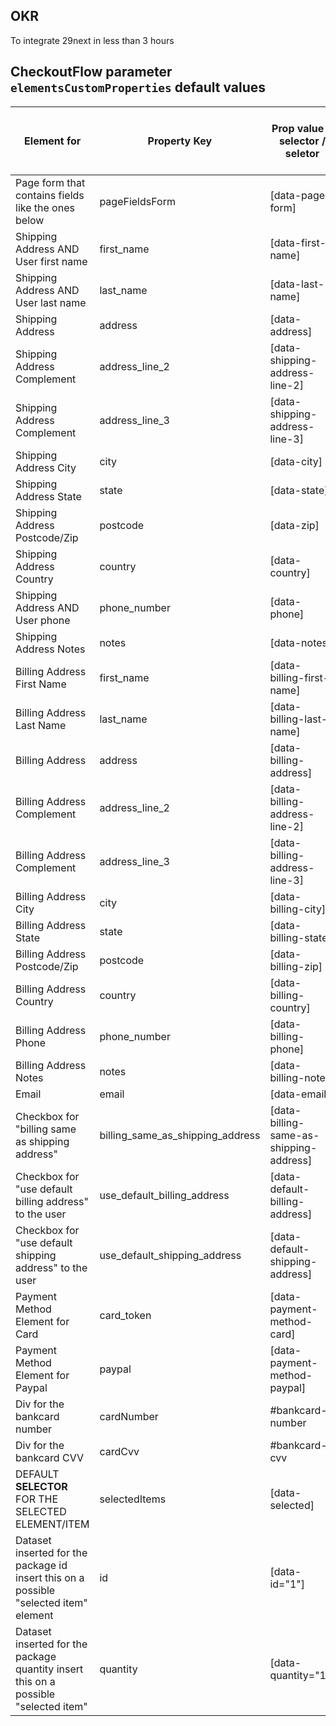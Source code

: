 ## OKR
To integrate 29next in less than 3 hours


## CheckoutFlow parameter `elementsCustomProperties` default values

| Element for                                             | Property Key                     | Prop value - selector / seletor         | Prop value - Require Validation | Prop value - default value |
|---------------------------------------------------------|----------------------------------|-----------------------------------------|---------------------------------|----------------------------|
| Page form that contains fields like the ones below      | pageFieldsForm                   | [data-page-form]                        | N/A                             | N/A                        |
| Shipping Address AND User first name                    | first_name                       | [data-first-name]                       | True                            | N/A                        |
| Shipping Address AND User last name                     | last_name                        | [data-last-name]                        | True                            | N/A                        |
| Shipping Address                                        | address                          | [data-address]                          | True                            | N/A                        |
| Shipping Address Complement                             | address_line_2                   | [data-shipping-address-line-2]          | False                           | N/A                        |
| Shipping Address Complement                             | address_line_3                   | [data-shipping-address-line-3]          | False                           | N/A                        |
| Shipping Address City                                   | city                             | [data-city]                             | True                            | N/A                        |
| Shipping Address State                                  | state                            | [data-state]                            | True                            | N/A                        |
| Shipping Address Postcode/Zip                           | postcode                         | [data-zip]                              | True                            | N/A                        |
| Shipping Address Country                                | country                          | [data-country]                          | True                            | N/A                        |
| Shipping Address AND User phone                         | phone_number                     | [data-phone]                            | False                           | N/A                        |
| Shipping Address Notes                                  | notes                            | [data-notes]                            | False                           | N/A                        |
| Billing Address First Name                              | first_name                       | [data-billing-first-name]               | True                            | N/A                        |
| Billing Address Last Name                               | last_name                        | [data-billing-last-name]                | True                            | N/A                        |
| Billing Address                                         | address                          | [data-billing-address]                  | True                            | N/A                        |
| Billing Address Complement                              | address_line_2                   | [data-billing-address-line-2]           | False                           | N/A                        |
| Billing Address Complement                              | address_line_3                   | [data-billing-address-line-3]           | False                           | N/A                        |
| Billing Address City                                    | city                             | [data-billing-city]                     | True                            | N/A                        |
| Billing Address State                                   | state                            | [data-billing-state]                    | True                            | N/A                        |
| Billing Address Postcode/Zip                            | postcode                         | [data-billing-zip]                      | True                            | N/A                        |
| Billing Address Country                                 | country                          | [data-billing-country]                  | True                            | N/A                        |
| Billing Address Phone                                   | phone_number                     | [data-billing-phone]                    | False                           | N/A                        |
| Billing Address Notes                                   | notes                            | [data-billing-notes]                    | False                           | N/A                        |
| Email                                                   | email                            | [data-email]                            | True                            | N/A                        |
| Checkbox for "billing same as shipping address"         | billing_same_as_shipping_address | [data-billing-same-as-shipping-address] | N/A                             | True                       |
| Checkbox for "use default billing address" to the user  | use_default_billing_address      | [data-default-billing-address]          | N/A                             | False                      |
| Checkbox for "use default shipping address" to the user | use_default_shipping_address     | [data-default-shipping-address]         | N/A                             | False                      |
| Payment Method Element for Card                         | card_token                       | [data-payment-method-card]              | N/A                             | N/A                        |
| Payment Method Element for Paypal                       | paypal                           | [data-payment-method-paypal]            | N/A                             | N/A                        |
| Div for the bankcard number      | cardNumber                    | #bankcard-number                         | N/A                             | N/A                        |
| Div for the bankcard CVV      | cardCvv                    | #bankcard-cvv                        | N/A                             | N/A                        |
| DEFAULT **SELECTOR** FOR THE SELECTED ELEMENT/ITEM      | selectedItems                    | [data-selected]                         | N/A                             | N/A                        |
| Dataset inserted for the package id insert this on a possible "selected item" element      | id                   | [data-id="1"]                         | N/A                             | N/A                        |
| Dataset inserted for the package quantity insert this on a possible "selected item"      | quantity                    | [data-quantity="1"]                         | N/A                             | N/A                        |